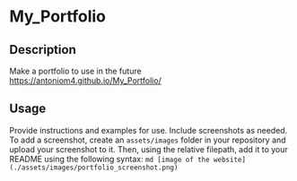 # My_Portfolio
## Description
Make a portfolio to use in the future
https://antoniom4.github.io/My_Portfolio/
## Usage
Provide instructions and examples for use. Include screenshots as needed.
To add a screenshot, create an `assets/images` folder in your repository and upload your screenshot to it. Then, using the relative filepath, add it to your README using the following syntax:
    ```md
    [image of the website](./assets/images/portfolio_screenshot.png)
    ```
